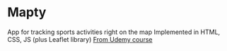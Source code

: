 # Mapty
App for tracking sports activities right on the map
Implemented in HTML, CSS, JS (plus Leaflet library)
[From Udemy course](https://ua.udemy.com/course/the-complete-javascript-course)

